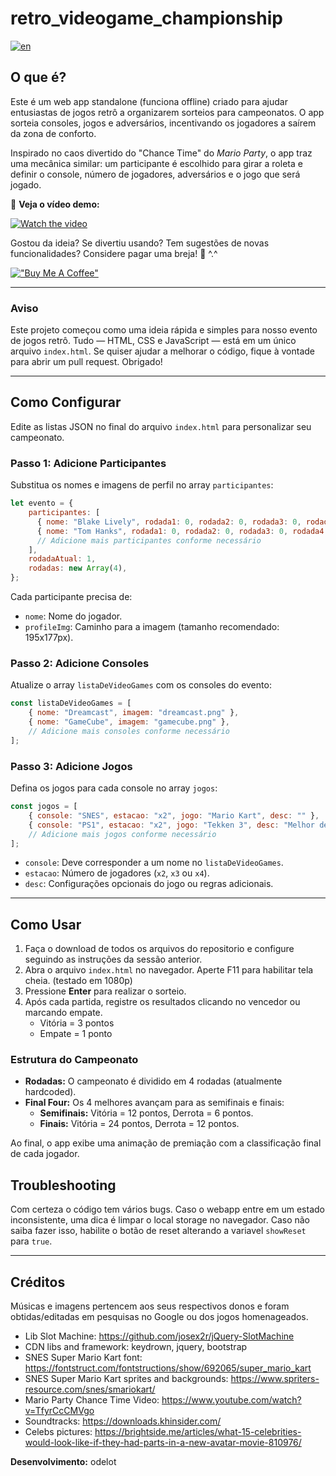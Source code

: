 
# retro_videogame_championship
[![en](https://img.shields.io/badge/lang-en-red.svg)](https://github.com/odelot/retro_videogame_championship/blob/main/README.md)

## O que é?

Este é um web app standalone (funciona offline) criado para ajudar entusiastas de jogos retrô a organizarem sorteios para campeonatos. O app sorteia consoles, jogos e adversários, incentivando os jogadores a saírem da zona de conforto.

Inspirado no caos divertido do "Chance Time" do *Mario Party*, o app traz uma mecânica similar: um participante é escolhido para girar a roleta e definir o console, número de jogadores, adversários e o jogo que será jogado.

🎥 **Veja o vídeo demo:**

[![Watch the video](https://img.youtube.com/vi/9I7slwqLqHQ/hqdefault.jpg)](https://youtube.com/shorts/9I7slwqLqHQ)

Gostou da ideia? Se divertiu usando? Tem sugestões de novas funcionalidades? Considere pagar uma breja! 🍺 ^.^

[!["Buy Me A Coffee"](https://www.buymeacoffee.com/assets/img/custom_images/orange_img.png)](https://www.buymeacoffee.com/odelot)

---

### Aviso

Este projeto começou como uma ideia rápida e simples para nosso evento de jogos retrô. Tudo — HTML, CSS e JavaScript — está em um único arquivo `index.html`. Se quiser ajudar a melhorar o código, fique à vontade para abrir um pull request. Obrigado!

---

## Como Configurar

Edite as listas JSON no final do arquivo `index.html` para personalizar seu campeonato.

### Passo 1: Adicione Participantes

Substitua os nomes e imagens de perfil no array `participantes`:
```javascript
let evento = {    
    participantes: [
      { nome: "Blake Lively", rodada1: 0, rodada2: 0, rodada3: 0, rodada4:0,  total: 0, profileImg: "blake.png" },
      { nome: "Tom Hanks", rodada1: 0, rodada2: 0, rodada3: 0, rodada4:0, total: 0, profileImg: "tom.png" },
      // Adicione mais participantes conforme necessário
    ],
    rodadaAtual: 1,
    rodadas: new Array(4),
};
```
Cada participante precisa de:
- `nome`: Nome do jogador.
- `profileImg`: Caminho para a imagem (tamanho recomendado: 195x177px).

### Passo 2: Adicione Consoles

Atualize o array `listaDeVideoGames` com os consoles do evento:
```javascript
const listaDeVideoGames = [
    { nome: "Dreamcast", imagem: "dreamcast.png" },
    { nome: "GameCube", imagem: "gamecube.png" },
    // Adicione mais consoles conforme necessário
];
```

### Passo 3: Adicione Jogos

Defina os jogos para cada console no array `jogos`:
```javascript
const jogos = [
    { console: "SNES", estacao: "x2", jogo: "Mario Kart", desc: "" },
    { console: "PS1", estacao: "x2", jogo: "Tekken 3", desc: "Melhor de 3 rodadas." },
    // Adicione mais jogos conforme necessário
];
```
- `console`: Deve corresponder a um nome no `listaDeVideoGames`.
- `estacao`: Número de jogadores (`x2`, `x3` ou `x4`).
- `desc`: Configurações opcionais do jogo ou regras adicionais.

---

## Como Usar

1. Faça o download de todos os arquivos do repositorio e configure seguindo as instruções da sessão anterior.
2. Abra o arquivo `index.html` no navegador. Aperte F11 para habilitar tela cheia. (testado em 1080p)
3. Pressione **Enter** para realizar o sorteio.
4. Após cada partida, registre os resultados clicando no vencedor ou marcando empate.
   - Vitória = 3 pontos
   - Empate = 1 ponto

### Estrutura do Campeonato

- **Rodadas:** O campeonato é dividido em 4 rodadas (atualmente hardcoded).
- **Final Four:** Os 4 melhores avançam para as semifinais e finais:
  - **Semifinais:** Vitória = 12 pontos, Derrota = 6 pontos.
  - **Finais:** Vitória = 24 pontos, Derrota = 12 pontos.

Ao final, o app exibe uma animação de premiação com a classificação final de cada jogador.

## Troubleshooting

Com certeza o código tem vários bugs. Caso o webapp entre em um estado inconsistente, uma dica é limpar o local storage no navegador. Caso não saiba fazer isso, habilite o botão de reset alterando a variavel `showReset` para `true`.

---

## Créditos

Músicas e imagens pertencem aos seus respectivos donos e foram obtidas/editadas em pesquisas no Google ou dos jogos homenageados.

- Lib Slot Machine: https://github.com/josex2r/jQuery-SlotMachine
- CDN libs and framework: keydrown, jquery, bootstrap
- SNES Super Mario Kart font: https://fontstruct.com/fontstructions/show/692065/super_mario_kart
- SNES Super Mario Kart sprites and backgrounds: https://www.spriters-resource.com/snes/smariokart/
- Mario Party Chance Time Video: https://www.youtube.com/watch?v=TfyrCcCMVgo
- Soundtracks: https://downloads.khinsider.com/
- Celebs pictures: https://brightside.me/articles/what-15-celebrities-would-look-like-if-they-had-parts-in-a-new-avatar-movie-810976/

**Desenvolvimento:** odelot
